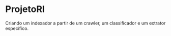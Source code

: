 # ProjetoRI
Criando um indexador a partir de um crawler, um classificador e um extrator específico.
